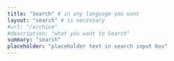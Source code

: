 ```yaml
---
title: "Search" # in any language you want
layout: "search" # is necessary
#url: "/archive"
#description: "what you want to Search"
summary: "search"
placeholder: "placeholder text in search input box"
---
```

